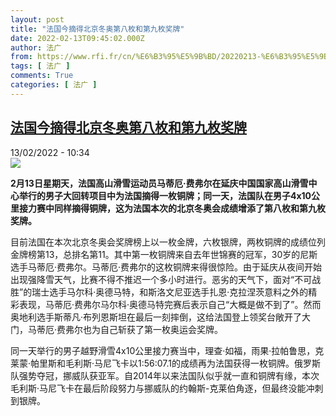 ```yaml
---
layout: post
title: "法国今摘得北京冬奥第八枚和第九枚奖牌"
date: 2022-02-13T09:45:02.000Z
author: 法广
from: https://www.rfi.fr/cn/%E6%B3%95%E5%9B%BD/20220213-%E6%B3%95%E5%9B%BD%E4%BB%8A%E6%91%98%E5%BE%97%E5%8C%97%E4%BA%AC%E5%86%AC%E5%A5%A5%E7%AC%AC%E5%85%AB%E6%9E%9A%E5%92%8C%E7%AC%AC%E4%B9%9D%E6%9E%9A%E5%A5%96%E7%89%8C
tags: [ 法广 ]
comments: True
categories: [ 法广 ]
---
```

<!--1644745502000-->
[法国今摘得北京冬奥第八枚和第九枚奖牌](https://www.rfi.fr/cn/%E6%B3%95%E5%9B%BD/20220213-%E6%B3%95%E5%9B%BD%E4%BB%8A%E6%91%98%E5%BE%97%E5%8C%97%E4%BA%AC%E5%86%AC%E5%A5%A5%E7%AC%AC%E5%85%AB%E6%9E%9A%E5%92%8C%E7%AC%AC%E4%B9%9D%E6%9E%9A%E5%A5%96%E7%89%8C)
------

<div>
<div>13/02/2022 - 10:34</div><img src="https://s.rfi.fr/media/display/061a9984-8cb0-11ec-9928-005056bf30b7/w:1280/p:16x9/AP22044338555862.jpg"><p><strong>                    2月13日星期天，法国高山滑雪运动员马蒂厄·费弗尔在延庆中国国家高山滑雪中心举行的男子大回转项目中为法国摘得一枚铜牌；同一天，法国队在男子4x10公里接力赛中同样摘得铜牌，这为法国本次的北京冬奥会成绩增添了第八枚和第九枚奖牌。                </strong></p><div >                    <p>目前法国在本次北京冬奥会奖牌榜上以一枚金牌，六枚银牌，两枚铜牌的成绩位列金牌榜第13，总排名第11。其中第一枚铜牌来自去年世锦赛的冠军，30岁的尼斯选手马蒂厄·费弗尔。马蒂厄·费弗尔的这枚铜牌来得很惊险。由于延庆从夜间开始出现强降雪天气，比赛不得不推迟一个多小时进行。恶劣的天气下，面对“不可战胜”的瑞士选手马尔科·奥德马特，和斯洛文尼亚选手扎恩·克拉涅茨意料之外的精彩表现，马蒂厄·费弗尔马尔科·奥德马特完赛后表示自己“大概是做不到了”。然而奥地利选手斯蒂凡·布列恩斯坦在最后一刻摔倒，这给法国登上领奖台敞开了大门，马蒂厄·费弗尔也为自己斩获了第一枚奥运会奖牌。</p><p>同一天举行的男子越野滑雪4x10公里接力赛当中，理查·如福，雨果·拉帕鲁思，克莱蒙·帕里斯和毛利斯·马尼飞卡以1:56:07.1的成绩再为法国获得一枚铜牌。俄罗斯队强势夺冠，挪威队获亚军。自2014年以来法国队似乎就一直和铜牌有缘，本次毛利斯·马尼飞卡在最后阶段努力与挪威队的约翰斯-克莱伯角逐，但最终没能冲刺到银牌。</p>                                            <div data-selfpromo-newsletter>    </div>    <div data-selfpromo-app>    </div>                </div>
</div>
